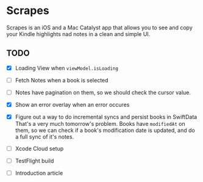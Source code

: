 # Scrapes

Scrapes is an iOS and a Mac Catalyst app that allows you to see and copy your
Kindle highlights nad notes in a clean and simple UI.

## TODO

- [x] Loading View when `viewModel.isLoading`
- [ ] Fetch Notes when a book is selected
- [ ] Notes have pagination on them, so we should check the cursor value.
- [x] Show an error overlay when an error occures
- [x] Figure out a way to do incremental syncs and persist books
  in SwiftData
    That's a very much tomorrow's problem. Books have `modifiedAt` on them,
    so we can check if a book's modification date is updated, and do a full
    sync of it's notes.
- [ ] Xcode Cloud setup
- [ ] TestFlight build
- [ ] Introduction article

